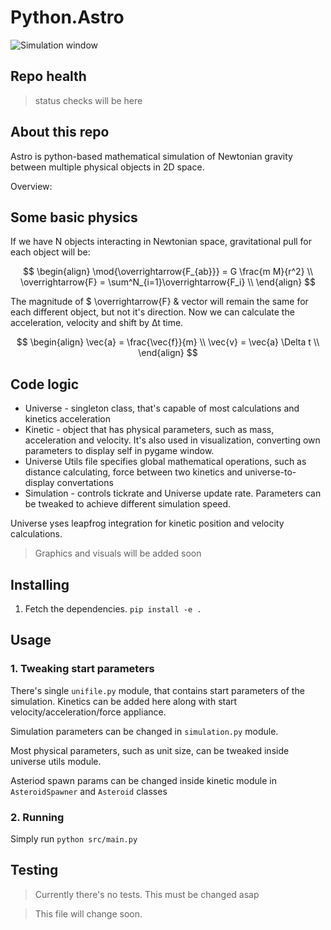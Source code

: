 # Python.Astro

![Simulation window](https://github.com/user-attachments/assets/0b35ba48-3540-47d1-bdcb-a590008a3eff)


## Repo health

> status checks will be here

## About this repo

Astro is python-based mathematical simulation of Newtonian gravity between multiple physical objects in 2D space.

Overview:

## Some basic physics 

If we have N objects interacting in Newtonian space, gravitational pull for each object will be:

$$
\begin{align}
\mod{\overrightarrow{F_{ab}}} = G \frac{m M}{r^2} \\
\overrightarrow{F} = \sum^N_{i=1}\overrightarrow{F_i} \\
\end{align}
$$

The magnitude of $ \overrightarrow{F} & vector will remain the same for each different object, but not it's direction. Now we can calculate the acceleration, velocity and shift by ∆t time.

$$
\begin{align}
\vec{a} = \frac{\vec{f}}{m} \\
\vec{v} = \vec{a} \Delta t \\
\end{align}
$$

## Code logic

- Universe - singleton class, that's capable of most calculations and kinetics acceleration
- Kinetic - object that has physical parameters, such as mass, acceleration and velocity. It's also used in visualization, converting own parameters to display self in pygame window.
- Universe Utils file specifies global mathematical operations, such as distance calculating, force between two kinetics and universe-to-display convertations
- Simulation - controls tickrate and Universe update rate. Parameters can be tweaked to achieve different simulation speed.

Universe yses leapfrog integration for kinetic position and velocity calculations.

> Graphics and visuals will be added soon

## Installing

1. Fetch the dependencies. `pip install -e .`

## Usage

### 1. Tweaking start parameters

There's single `unifile.py` module, that contains start parameters of the simulation. Kinetics can be added here along with start velocity/acceleration/force appliance. 

Simulation parameters can be changed in `simulation.py` module.

Most physical parameters, such as unit size, can be tweaked inside universe utils module.

Asteriod spawn params can be changed inside kinetic module in `AsteroidSpawner` and `Asteroid` classes

### 2. Running

Simply run `python src/main.py`

## Testing

> Currently there's no tests. This must be changed asap


> This file will change soon. 
